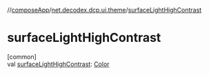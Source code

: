 //[composeApp](../../index.md)/[net.decodex.dcp.ui.theme](index.md)/[surfaceLightHighContrast](surface-light-high-contrast.md)

# surfaceLightHighContrast

[common]\
val [surfaceLightHighContrast](surface-light-high-contrast.md): [Color](https://developer.android.com/reference/kotlin/androidx/compose/ui/graphics/Color.html)
